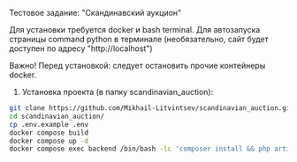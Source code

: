 Тестовое задание: "Скандинавский аукцион"

Для установки требуется docker и bash terminal. Для автозапуска страницы command python в терминале (необязательно, сайт будет доступен по адресу "http://localhost")

Важно! Перед установкой: следует остановить прочие контейнеры docker.

1. Установка проекта (в папку scandinavian_auction):
``` bash
git clone https://github.com/Mikhail-Litvintsev/scandinavian_auction.git 
cd scandinavian_auction/
cp .env.example .env 
docker compose build 
docker compose up -d 
docker compose exec backend /bin/bash -lc 'composer install && php artisan migrate:fresh && php artisan optimize &&  php artisan cache:clear' && python -m webbrowser -t "http://localhost"
``` 
